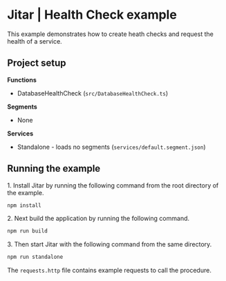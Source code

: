 
# Jitar | Health Check example

This example demonstrates how to create heath checks and request the health of a service.

## Project setup

**Functions**

* DatabaseHealthCheck (`src/DatabaseHealthCheck.ts`)

**Segments**

* None

**Services**

* Standalone - loads no segments (`services/default.segment.json`)

## Running the example

1\. Install Jitar by running the following command from the root directory of the example.

```bash
npm install
```

2\. Next build the application by running the following command.

```bash
npm run build
```

3\. Then start Jitar with the following command from the same directory.

```bash
npm run standalone
```

The ``requests.http`` file contains example requests to call the procedure.
